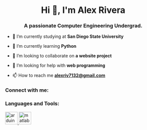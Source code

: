 <h1 align="center">Hi 👋, I'm Alex Rivera</h1>
<h3 align="center">A passionate Computer Engineering Undergrad.</h3>

- 🔭 I’m currently studying at **San Diego State University**

- 🌱 I’m currently learning **Python**

- 🙏 I’m looking to collaborate on **a website project**

- 🤝 I’m looking for help with **web programming**

- 📫 How to reach me **alexriv7132@gmail.com**

<h3 align="left">Connect with me:</h3>
<p align="left">
</p>

<h3 align="left">Languages and Tools:</h3>
<p align="left"> <a href="https://www.arduino.cc/" target="_blank" rel="noreferrer"> <img src="https://cdn.worldvectorlogo.com/logos/arduino-1.svg" alt="arduino" width="40" height="40"/> </a> <a href="https://www.mathworks.com/" target="_blank" rel="noreferrer"> <img src="https://upload.wikimedia.org/wikipedia/commons/2/21/Matlab_Logo.png" alt="matlab" width="40" height="40"/> </a> </p>
